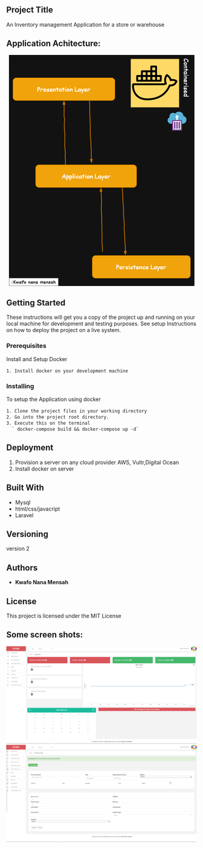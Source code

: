 ## Project Title

An Inventory management  Application  for a store or warehouse

## Application Achitecture:
<p align="center">
  <img  src="https://github.com/nanakwafo/Inventory-Application/blob/master/images/icon3.png">
</p>


## Getting Started

These instructions will get you a copy of the project up and running on your local machine for development and testing purposes. See setup Instructions on how to deploy the project on a live system.

### Prerequisites

Install and Setup Docker

```
1. Install docker on your development machine

```

### Installing

To setup the Application using docker

```
1. Clone the project files in your working directory
2. Go into the project root directory.
3. Execute this on the terminal
  ` docker-compose build && docker-compose up -d`
```

## Deployment

1. Provision a server on any cloud provider  AWS, Vultr,Digital Ocean
1. Install docker on server

## Built With

* Mysql
* html/css/javacript
* Laravel


## Versioning

version 2

## Authors

* **Kwafo Nana Mensah**

## License

This project is licensed under the MIT License

## Some screen shots:

![alt text](https://github.com/nanakwafo/Inventory-Application/blob/master/images/icon2.png "Logo Title Text 1")
![alt text](https://github.com/nanakwafo/Inventory-Application/blob/master/images/icon1.png "Logo Title Text 1")



